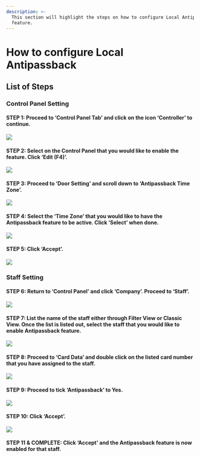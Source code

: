 ```yaml
---
description: >-
  This section will highlight the steps on how to configure Local Antipassback
  feature.
---
```


# How to configure Local Antipassback

## List of Steps

### Control Panel Setting

#### STEP 1: Proceed to ‘Control Panel Tab’ and click on the icon ‘Controller’ to continue.

![](../.gitbook/assets/untitled1a%20%287%29.png)



#### STEP 2: Select on the Control Panel that you would like to enable the feature. Click ‘Edit \(F4\)’.

![](../.gitbook/assets/untitled2%20%2814%29.png)



#### STEP 3: Proceed to ‘Door Setting’ and scroll down to ‘Antipassback Time Zone’.

![](../.gitbook/assets/untitled3%20%289%29.png)



#### STEP 4: Select the ‘Time Zone’ that you would like to have the Antipassback feature to be active. Click ‘Select’ when done.

![](../.gitbook/assets/untitled4%20%2812%29.png)



#### STEP 5: Click ‘Accept’.

![](../.gitbook/assets/untitled5%20%2812%29.png)

### Staff Setting

#### STEP 6: Return to ‘Control Panel’ and click ‘Company’. Proceed to ‘Staff’.

![](../.gitbook/assets/untitled6%20%2810%29.png)



#### STEP 7: List the name of the staff either through Filter View or Classic View. Once the list is listed out, select the staff that you would like to enable Antipassback feature.

![](../.gitbook/assets/untitled7%20%289%29.png)



#### STEP 8: Proceed to ‘Card Data’ and double click on the listed card number that you have assigned to the staff.

![](../.gitbook/assets/untitled8%20%289%29.png)



#### STEP 9: Proceed to tick ‘Antipassback’ to Yes.

![](../.gitbook/assets/untitled9%20%284%29.png)



#### STEP 10: Click ‘Accept’.

![](../.gitbook/assets/untitled11%20%283%29.png)

#### STEP 11 & COMPLETE: Click ‘Accept’ and the Antipassback feature is now enabled for that staff.



